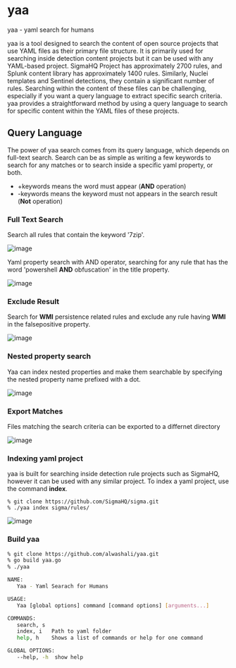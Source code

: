 # yaa
yaa - yaml search for humans 


yaa is a tool designed to search the content of open source projects that use YAML files as their primary file structure. It is primarily used for searching inside detection content projects but it can be used with any YAML-based project. SigmaHQ Project has approximately 2700 rules, and Splunk content library has approximately 1400 rules. Similarly, Nuclei templates and Sentinel detections, they contain a significant number of rules. Searching within the content of these files can be challenging, especially if you want a query language to extract specific search criteria. yaa provides a straightforward method by using a query language to search for specific content within the YAML files of these projects. 


## Query Language 
The power of yaa search comes from its query language, which depends on full-text search. Search can be as simple as writing a few keywords to search for any matches or to search inside a specific yaml property, or both. 

- +keywords means the word must appear (**AND** operation)
- -keywords means the keyword must not appears in the search result (**Not** operation)


### Full Text Search

Search all rules that contain the keyword '7zip'. 

![image](https://github.com/alwashali/yaa/assets/22593441/85a9905c-6bb2-44e3-9e33-9b05f107322d)

 
Yaml property search with AND operator, searching for any rule that has the word 'powershell **AND** obfuscation' in the title property.

![image](https://github.com/alwashali/yaa/assets/22593441/cb1ba680-b539-459d-92f7-b0f5e4317824)


### Exclude Result

Search for **WMI** persistence related rules and exclude any rule having **WMI** in the falsepositive property. 

![image](https://github.com/alwashali/yaa/assets/22593441/8007a61b-7b91-483f-b330-b5ea45c336a8)


### Nested property search

Yaa can index nested properties and make them searchable by specifying the nested property name prefixed with a dot.

![image](https://github.com/alwashali/yaa/assets/22593441/b5ea4e28-b481-4277-b308-7d0b536b1d69)



### Export Matches

Files matching the search criteria can be exported to a differnet directory

 ![image](https://github.com/alwashali/yaa/assets/22593441/ca5f6433-0b24-4ad7-b495-26bd67ff8354)




### Indexing yaml project 

yaa is built for searching inside detection rule projects such as SigmaHQ, however it can be used with any similar project. To index a yaml project, use the command **index**. 


```
% git clone https://github.com/SigmaHQ/sigma.git
% ./yaa index sigma/rules/
```

![image](https://github.com/alwashali/yaa/assets/22593441/886d03f6-2120-4d22-a5e2-4530a68bf018)



### Build yaa 

```bash
% git clone https://github.com/alwashali/yaa.git
% go build yaa.go
% ./yaa

NAME:
   Yaa - Yaml Searach for Humans

USAGE:
   Yaa [global options] command [command options] [arguments...]

COMMANDS:
   search, s  
   index, i   Path to yaml folder
   help, h    Shows a list of commands or help for one command

GLOBAL OPTIONS:
   --help, -h  show help
```






